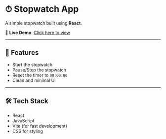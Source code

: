 # ⏱ Stopwatch App

A simple stopwatch built using **React**.

🔗 **Live Demo**: [Click here to view](https://stopwatch-nu-drab.vercel.app)

---

## 🚀 Features

- Start the stopwatch  
- Pause/Stop the stopwatch  
- Reset the timer to `00:00:00`  
- Clean and minimal UI  

---

## 🛠️ Tech Stack

- React  
- JavaScript  
- Vite (for fast development)  
- CSS for styling  

